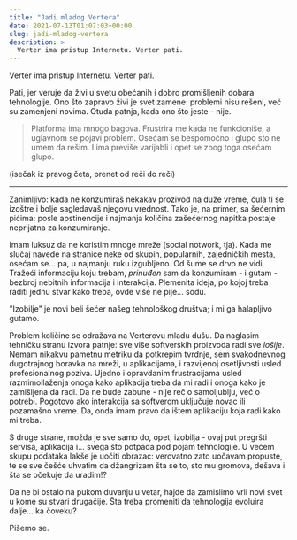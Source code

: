 ```yaml
---
title: "Jadi mladog Vertera"
date: 2021-07-13T01:07:03+00:00
slug: jadi-mladog-vertera
description: >
  Verter ima pristup Internetu. Verter pati.
---
```


Verter ima pristup Internetu. Verter pati.

Pati, jer veruje da živi u svetu obećanih i dobro promišljenih dobara tehnologije. Ono što zapravo živi je svet zamene: problemi nisu rešeni, već su zamenjeni novima. Otuda patnja, kada ono što jeste - nije.

> Platforma ima mnogo bagova.
  Frustrira me kada ne funkcioniše, a uglavnom se pojavi problem.
  Osećam se bespomoćno i glupo sto ne umem da rešim.
  I ima previše varijabli i opet se zbog toga osećam glupo.

(isečak iz pravog četa, prenet od reči do reči)

----

Zanimljivo: kada ne konzumiraš nekakav prozivod na duže vreme, čula ti se izoštre i bolje sagledavaš njegovu vrednost. Tako je, na primer, sa šećernim pićima: posle apstinencije i najmanja količina zašećernog napitka postaje neprijatna za konzumiranje.

Imam luksuz da ne koristim mnoge mreže (social notwork, tja). Kada me slučaj navede na stranice neke od skupih, popularnih, zajedničkih mesta, osećam se... pa, u najmanju ruku izgubljeno. Od šume se drvo ne vidi. Tražeći informaciju koju trebam, _prinuđen_ sam da konzumiram - i gutam - bezbroj nebitnih informacija i interakcija. Plemenita ideja, po kojoj treba raditi jednu stvar kako treba, ovde više ne pije... sodu.

"Izobilje" je novi beli šećer našeg tehnološkog društva; i mi ga halapljivo gutamo.

Problem količine se odražava na Verterovu mladu dušu. Da naglasim tehničku stranu izvora patnje: sve više softverskih proizvoda radi sve _lošije_. Nemam nikakvu pametnu metriku da potkrepim tvrdnje, sem svakodnevnog dugotrajnog boravka na mreži, u aplikacijama, i razvijenoj osetljivosti usled profesionalnog poziva. Ujedno i opravdanim frustracijama usled razmimoilaženja onoga kako aplikacija treba da mi radi i onoga kako je zamišljena da radi. Da ne bude zabune - nije reč o samoljublju, već o potrebi. Pogotovo ako interakcija sa softverom uključuje novac ili pozamašno vreme. Da, onda imam pravo da ištem aplikaciju koja radi kako mi treba.

S druge strane, možda je sve samo do, opet, izobilja - ovaj put pregršti servisa, aplikacija i... svega što potpada pod pojam tehnologije. U većem skupu podataka lakše je uočiti obrazac: verovatno zato uočavam propuste, te se sve češće uhvatim da džangrizam šta se to, sto mu gromova, dešava i šta se očekuje da uradim!?

Da ne bi ostalo na pukom duvanju u vetar, hajde da zamislimo vrli novi svet u kome su stvari drugačije. Šta treba promeniti da tehnologija evoluira dalje... ka čoveku?

Pišemo se.

